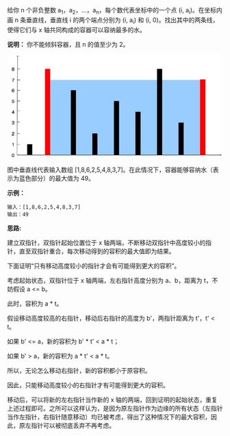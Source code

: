 给你 n 个非负整数 a<sub>1</sub>，a<sub>2</sub>，...，a<sub>n</sub>，每个数代表坐标中的一个点 (i, a<sub>i</sub>)。在坐标内画 n 条垂直线，垂直线 i 的两个端点分别为 (i, a<sub>i</sub>) 和 (i, 0)。找出其中的两条线，使得它们与 x 轴共同构成的容器可以容纳最多的水。

**说明：** 你不能倾斜容器，且 n 的值至少为 2。

![](https://github.com/Tarocch1/leetcode/blob/master/problems/1%20-%2050/11.%20%E7%9B%9B%E6%9C%80%E5%A4%9A%E6%B0%B4%E7%9A%84%E5%AE%B9%E5%99%A8/assets/example.jpg)

图中垂直线代表输入数组 [1,8,6,2,5,4,8,3,7]。在此情况下，容器能够容纳水（表示为蓝色部分）的最大值为 49。

**示例：**

```
输入：[1,8,6,2,5,4,8,3,7]
输出：49
```

**思路:**

建立双指针，双指针起始位置位于 x 轴两端，不断移动双指针中高度较小的指针，直至双指针重合，每次移动得到的容积的最大值即为结果。

下面证明“只有移动高度较小的指针才会有可能得到更大的容积”。

考虑起始状态，双指针位于 x 轴两端，左右指针高度分别为 a、b，距离为 t，不妨假设 a <= b。

此时，容积为 a * t。

假设移动高度较高的右指针，移动后右指针的高度为 b'，两指针距离为 t'，t' < t。

如果 b' <= a，新的容积为 b' * t' < a * t；

如果 b' > a，新的容积为 a * t' < a * t。

所以，无论怎么移动右指针，新的容积都小于原容积。

因此，只能移动高度较小的右指针才有可能得到更大的容积。

移动后，可以将新的左右指针当作新的 x 轴的两端，回到证明的起始状态，重复上述过程即可。之所可以这样认为，是因为原左指针作为边缘的所有状态（左指针当作左指针，右指针随意移动）均已被考虑，得出了这种情况下的最大容积，因此，原左指针可以被彻底丢弃不再考虑。
